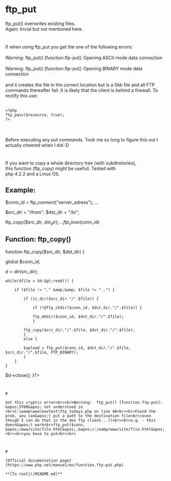# ftp_put



ftp_put() overwrites existing files. <br>Again: trivial but not mentioned here.  

#

If when using ftp_put you get the one of the following errors:<br><br>Warning: ftp_put() [function.ftp-put]: Opening ASCII mode data connection<br><br>Warning: ftp_put() [function.ftp-put]: Opening BINARY mode data connection<br><br>and it creates the file in the correct location but is a 0kb file and all FTP commands thereafter fail. It is likely that the client is behind a firewall. To rectify this use:<br><br>

```
<?php
ftp_pasv($resource, true);
?>
```
<br><br>Before executing any put commands. Took me so long to figure this out I actually cheered when I did :D  

#

If you want to copy a whole directory tree (with subdiretories), <br>this function (ftp_copy) might be usefull. Tested with <br>php 4.2.2 and a Linux OS. 

Example:
----------------------------------------------------------------
$conn_id = ftp_connect("server_adress"); 
...

$src_dir = "/from";
$dst_dir = "/to";

ftp_copy($src_dir, $dst_dir);
...
ftp_close($conn_id)

Function: ftp_copy()
----------------------------------------------------------------
function ftp_copy($src_dir, $dst_dir) {

global $conn_id;

$d = dir($src_dir);

    while($file = $d-&gt;read()) {

        if ($file != "." &amp;&amp; $file != "..") {

            if (is_dir($src_dir."/".$file)) {

                if (!@ftp_chdir($conn_id, $dst_dir."/".$file)) {

                ftp_mkdir($conn_id, $dst_dir."/".$file);
                }

            ftp_copy($src_dir."/".$file, $dst_dir."/".$file);
            }
            else {

            $upload = ftp_put($conn_id, $dst_dir."/".$file, $src_dir."/".$file, FTP_BINARY);
            }
        }
    }

$d-&gt;close();
}?>
```
  

#

Got this cryptic error<br><br>Warning:  ftp_put() [function.ftp-put]: &apos;STOR&apos; not understood in <br>C:\wamp\www\kevtest\ftp_todays.php on line 48<br><br>Found the prob, you can&apos;t put a path to the destination file<br>(even though I can do that in the dos ftp client...?)<br><br>e.g. - this doesn&apos;t work<br>ftp_put($conn, &apos;/www/site/file.html&apos;,&apos;c:/wamp/www/site/file.html&apos;,FTP_BINARY);<br><br>you have to put<br><br>

```
<?php
ftp_chdir($conn, &apos;/www/site/&apos;);
ftp_put($conn,&apos;file.html&apos;, &apos;c:/wamp/www/site/file.html&apos;, FTP_BINARY );
?>
```
  

#

[Official documentation page](https://www.php.net/manual/en/function.ftp-put.php)

**[To root](/README.md)**